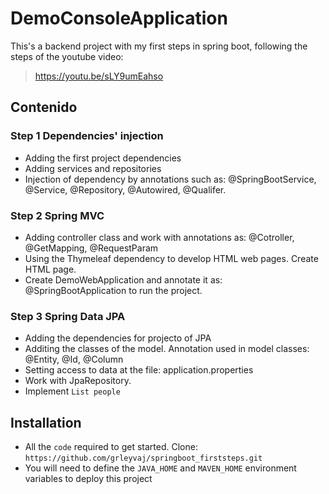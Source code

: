 # DemoConsoleApplication
This's a backend project with my first steps in spring boot, following the steps of the youtube video: 
> https://youtu.be/sLY9umEahso
 
## Contenido
### Step 1 Dependencies' injection 
 - Adding the first project dependencies
 - Adding services and repositories
 - Injection of dependency by annotations such as: @SpringBootService, @Service, @Repository, @Autowired, @Qualifer.
 
 ### Step 2 Spring MVC
  - Adding controller class and work with annotations as: @Cotroller, @GetMapping, @RequestParam
  - Using the Thymeleaf dependency to develop HTML web pages. Create HTML page.
  - Create DemoWebApplication and annotate it as: @SpringBootApplication to run the project.

 ### Step 3 Spring Data JPA
  - Adding the dependencies for projecto of JPA
  - Additing the classes of the model. Annotation used in model classes: @Entity, @Id, @Column
  - Setting access to data at the file: application.properties
  - Work with JpaRepository.
  - Implement `List people`
     
## Installation
   - All the `code` required to get started. Clone: `https://github.com/grleyvaj/springboot_firststeps.git`
   - You will need to define the `JAVA_HOME` and `MAVEN_HOME` environment variables to deploy this project
